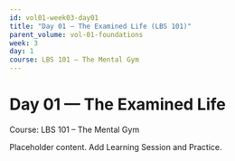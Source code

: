 ```yaml
---
id: vol01-week03-day01
title: "Day 01 — The Examined Life (LBS 101)"
parent_volume: vol-01-foundations
week: 3
day: 1
course: LBS 101 – The Mental Gym
---
```


# Day 01 — The Examined Life
Course: LBS 101 – The Mental Gym

Placeholder content. Add Learning Session and Practice.

